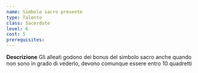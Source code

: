 ```yaml
---
name: Simbolo sacro presente
type: Talento
class: Sacerdote
level: 6
cost: 5
prerequisites: 
---
```


**Descrizione**
Gli alleati godono dei bonus del simbolo sacro anche quando non sono in grado di
vederlo, devono comunque essere entro 10 quadretti